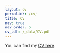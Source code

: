 ```yaml
---
layout: cv
permalink: /cv/
title: CV
nav: true
nav_order: 5
cv_pdf: /_data/CV.pdf
---
```


You can find my [CV here](/_data/CV.pdf).
